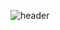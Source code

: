 ![header](https://capsule-render.vercel.app/api?type=wave&color=auto&height=300&section=header&text=git%20render&fontSize=90)
